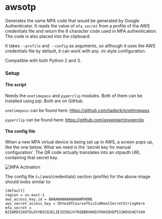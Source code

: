 # awsotp

Generates the same MFA code that would be generated by Google Authenticator.
It reads the value of `mfa_secret` from a profile of the AWS credentials file
and return the 6 character code used in MFA authentication. The code is also
placed into the clipboard.

It takes `--profile` and `--config` as arguments, so although it uses the AWS
credentials file by default, it can work with any .ini style configuration.

Compatible with both Python 2 and 3.

### Setup
#### The script
Needs the `onetimepass` and `pyperclip` modules. Both of them can be installed
using pip. Both are on GitHub.

`onetimepass` can be found here: https://github.com/tadeck/onetimepass

`pyperclip` can be found here: https://github.com/asweigart/pyperclip

#### The config file
When a new MFA virtual device is being set up in AWS, a screen pops up, like
the one below. What we need is the 'secret key for manual configuration'.
The QR code actually translates into an otpauth URL containing that secret key.

![MFA Activation](http://www.neant.ro/wp-content/uploads/2016/03/aws_mfa_activation-1.png)

The config file (~/.aws/credentials) section (profile) for the above image 
should looks similar to:
```
[default]
region = us-east-1
aws_access_key_id = BANANANANANANANPHONE
aws_secret_access_key = OhYesOfCourseThisIsARealSecretStringHere
mfa_secret = B25ARDS3XOTDLKVYBSCQJELZE3Z5DGJV7NIBBRXHUD3TKK5QVEP53JW5US4EYSXH
```

